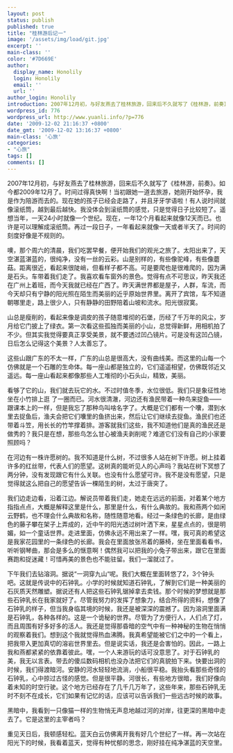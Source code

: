 ```yaml
---
layout: post
status: publish
published: true
title: "桂林游后记一"
image: '/assets/img/load/git.jpg'
excerpt: ''
main-class: ''
color: '#7D669E'
author:
  display_name: Honolily
  login: Honolily
  email: ''
  url: ''
author_login: Honolily
introduction: 2007年12月初，与好友燕去了桂林旅游，回来后不久就写了《桂林游，前奏》。如今都2009年12月了。时间过得真快啊！当初跟她一道去旅游，她刚开始怀孕，我是作为陪游而去的。现在她的孩子已经会走路了，并且牙牙学语啦！有人说时间就像滚纸筒，越到最后越快。我没体会到滚纸筒的感觉，只是觉得日子比较短了。遥想当年，一天24小时就像一个世纪。现在，一年12个月看起来就像12天而已。也许是可以理解成滚纸筒。再过一段日子，一年看起来就像一天或者半天了。时间的刻度好像是不规则的。
wordpress_id: 776
wordpress_url: http://www.yuanli.info/?p=776
date: '2009-12-02 21:16:37 +0800'
date_gmt: '2009-12-02 13:16:37 +0800'
main-class: '心旅'
categories:
- "心旅"
tags: []
comments: []
---
```

2007年12月初，与好友燕去了桂林旅游，回来后不久就写了《桂林游，前奏》。如今都2009年12月了。时间过得真快啊！当初跟她一道去旅游，她刚开始怀孕，我是作为陪游而去的。现在她的孩子已经会走路了，并且牙牙学语啦！有人说时间就像滚纸筒，越到最后越快。我没体会到滚纸筒的感觉，只是觉得日子比较短了。遥想当年，一天24小时就像一个世纪。现在，一年12个月看起来就像12天而已。也许是可以理解成滚纸筒。再过一段日子，一年看起来就像一天或者半天了。时间的刻度好像是不规则的。

噢，那个周六的清晨，我们吃罢早餐，便开始我们的观光之旅了。太阳出来了，天空湛蓝湛蓝的，很纯净，没有一丝的云彩。山是别样的，有些像驼峰，有些像蘑菇。距离很近，看起来很陡峭，但看样子都不高。可是要爬也是很难爬的，因为满是石头。车带着我们走了。我喜欢看车窗外的景色。觉得有点不可思议，昨天我还在广州上着班，而今天我就已经在广西了。昨天满世界都是屋子，人群，车流，而今天却只有宁静的阳光照在陌生而美丽的近乎原始世界里。离开了宾馆，车不知道朝哪里走，路上很少人，只有静静的田野陪着山坡和流水。阳光很寂寞。

山总是瘦削的，看起来像是调皮的孩子随意堆彻的石堡，历经了千万年的风尘，岁月给它门披上了绿衣。第一次看这些孤独而美丽的小山，总觉得新鲜，用相机拍了不少。但其实我觉得要真正享受美景，就不要透过凹凸镜片。可是没有这凹凸镜，日后怎么记得这个美景？人太善忘了。

这些山跟广东的不太一样，广东的山总是很高大，没有曲线美。而这里的山每一个仿佛就是一个石雕的生命体。每一座山都是独立的，它们遥遥相望，仿佛既邻近又遥远。每一座山看起来都像那些人工堆彻的小石头山，精致，美丽。

看够了它的山，我们就去玩它的水。不过时值冬季，水位很低。我们只是象征性地坐在小竹排上逛 了一圈而已。河水很清澈，河边还有渔民带着一种鸟来捉鱼&mdash;&mdash;跟课本上的一样，但是我忘了那种鸟叫啥名字了。大概是它们都有一个囔，潜到水里去捉鱼后，渔夫会把它们囔里的鱼挤出来，然后让它们继续去捉鱼。渔民们也还带着斗笠，用长长的竹竿撑着排。游客就我们这些，我不知道他们是真的渔民还是做秀的？我只是在想，那些鸟怎么甘心被渔夫剥削呢？难道它们没有自己的小家要照顾吗？

在河边有一株许愿树的。我不知道是什么树，不过很多人站在树下许愿。树上挂着许多的红丝带，代表人们的愿望。这树真的能听见人的心声吗？我站在树下冥想了两分钟，没有发现跟它有什么关联。也没有什么愿望可许。我不是没有愿望，只是觉得就这么把自己的愿望告诉一棵陌生的树，太过于唐突了。

我们边走边看，沿着江边。解说员带着我们走，她走在远远的前面，对着某个地方指指点点，大概是解释这里是什么，那里是什么，有什么典故的。我和燕两个如闲云野鹤，也不理会什么典故和名称，随性随意地看。经过一条绿色的长廊，是由绿色的藤子攀在架子上弄成的，近中午的阳光透过树叶洒下来，星星点点的，很是明媚，如一个童话世界。走进里面，仿佛永远不用出来了一样。嘿，我可真的希望这是我家花园里的一条绿色的长廊。我会在里面放张吊着的藤椅，坐在里面看看书，听听钢琴曲，那会是多么的惬意啊！偶然我可以把我的小兔子带出来，跟它在里面赛跑和捉迷藏！可惜再美的景色也不能驻留。我们一溜就过了。

下午我们去钻溶洞。据说&ldquo;一洞穿九山&ldquo;呢。我们大概在里面转悠了2，3个钟头吧。这就是传说中的石钟乳。小学的时候就知道石钟乳，了解到它们是一种美丽的石灰质天然雕塑。据说还有人把这些石钟乳锯掉拿去卖钱。那个时候的梦想就是那些石钟乳长在我家就好了。尽管我努力的发挥了想象力，结合所得的资料，想像了石钟乳的样子，但当我身临其境的时候，我还是被深深的震撼了。因为溶洞里面满是石钟乳，各种各样的。这是一个诡秘的世界。尽管为了方便行人，人们点了灯，而且周围有好多好多的活人。我还是觉得那昏暗的空气中有一种神秘的生物在悄悄的观察着我们。想到这个我就觉得热血沸腾。我真希望能被它们之中的一个看上，把我带入更加真切的溶岩世界里去。但是说实话，我还是会害怕的。因此，一路上我和燕都紧紧的依靠着彼此。嘿，一个人来游玩的话可没意思了。对于石钟乳的美，我无以言表。带去的傻瓜数码相机也没办法把它们的真貌拍下来。快要出洞的时候，我们得渡暗河。安静的河水轻轻地流淌，小船很平稳。我抬头看那些奇怪的石钟乳，心中掠过古怪的感觉。但是很平静。河很长，有些地方很暗，我们好像向着未知的时空行驶。这个地方已经存在了几千几万年了，这些年来，那些石钟乳无时不刻不在成长，它们如果有记忆的话，应该可以告诉我们一些远古时候的故事。

黑暗中，我看到一只像猫一样的生物悄无声息地越过河的对岸，往更深的黑暗中走去了。它是这里的主宰者吗？

重见天日后，我顿感轻松。蓝天白云仿佛离开我有好几个世纪了一样。再一次站在阳光下的时候，我看着蓝天，觉得有种忧郁的思念，刚好挂在纯净湛蓝的天空里。

